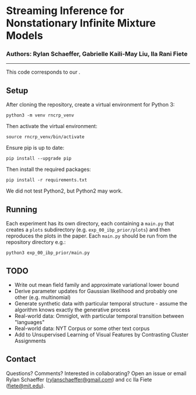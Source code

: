 # Streaming Inference for Nonstationary Infinite Mixture Models

### Authors: Rylan Schaeffer, Gabrielle Kaili-May Liu, Ila Rani Fiete

-----

This code corresponds to our .


## Setup

After cloning the repository, create a virtual environment for Python 3:

`python3 -m venv rncrp_venv`

Then activate the virtual environment:

`source rncrp_venv/bin/activate`

Ensure pip is up to date:

`pip install --upgrade pip`

Then install the required packages:

`pip install -r requirements.txt`

We did not test Python2, but Python2 may work.


## Running

Each experiment has its own directory, each containing a `main.py` that creates a `plots`
subdirectory (e.g. `exp_00_ibp_prior/plots`) and then reproduces the plots in the paper. Each 
`main.py` should be run from the repository directory e.g.:

`python3 exp_00_ibp_prior/main.py`

## TODO
- Write out mean field family and approximate variational lower bound
- Derive parameter updates for Gaussian likelihood and probably one other (e.g. multinomial)
- Generate synthetic data with particular temporal structure - assume the algorithm knows exactly the generative process
- Real-world data: Omniglot, with particular temporal transition between "languages"
- Real-world data: NYT Corpus or some other text corpus
- Add to Unsupervised Learning of Visual Features by Contrasting Cluster Assignments

## Contact

Questions? Comments? Interested in collaborating? Open an issue or 
email Rylan Schaeffer (rylanschaeffer@gmail.com) and cc Ila Fiete (fiete@mit.edu).

